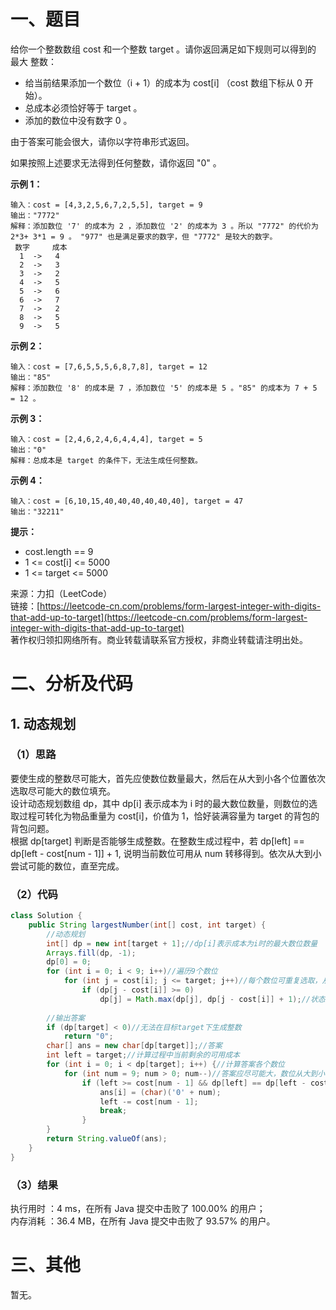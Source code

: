 # 一、题目
给你一个整数数组 cost 和一个整数 target 。请你返回满足如下规则可以得到的 最大 整数：          
- 给当前结果添加一个数位（i + 1）的成本为 cost[i] （cost 数组下标从 0 开始）。
- 总成本必须恰好等于 target 。
- 添加的数位中没有数字 0 。
         
         
由于答案可能会很大，请你以字符串形式返回。        
      
如果按照上述要求无法得到任何整数，请你返回 "0" 。          
        
**示例 1：**      
```
输入：cost = [4,3,2,5,6,7,2,5,5], target = 9
输出："7772"
解释：添加数位 '7' 的成本为 2 ，添加数位 '2' 的成本为 3 。所以 "7772" 的代价为 2*3+ 3*1 = 9 。 "977" 也是满足要求的数字，但 "7772" 是较大的数字。
 数字     成本
  1  ->   4
  2  ->   3
  3  ->   2
  4  ->   5
  5  ->   6
  6  ->   7
  7  ->   2
  8  ->   5
  9  ->   5
```
**示例 2：**      
```
输入：cost = [7,6,5,5,5,6,8,7,8], target = 12
输出："85"
解释：添加数位 '8' 的成本是 7 ，添加数位 '5' 的成本是 5 。"85" 的成本为 7 + 5 = 12 。
```
**示例 3：**     
```
输入：cost = [2,4,6,2,4,6,4,4,4], target = 5
输出："0"
解释：总成本是 target 的条件下，无法生成任何整数。
```
**示例 4：**    
```
输入：cost = [6,10,15,40,40,40,40,40,40], target = 47
输出："32211"
```
**提示：**     
- cost.length == 9
- 1 <= cost[i] <= 5000
- 1 <= target <= 5000
         
         
来源：力扣（LeetCode）      
链接：[https://leetcode-cn.com/problems/form-largest-integer-with-digits-that-add-up-to-target](https://leetcode-cn.com/problems/form-largest-integer-with-digits-that-add-up-to-target)       
著作权归领扣网络所有。商业转载请联系官方授权，非商业转载请注明出处。    
# 二、分析及代码    
## 1. 动态规划
### （1）思路
要使生成的整数尽可能大，首先应使数位数量最大，然后在从大到小各个位置依次选取尽可能大的数位填充。      
设计动态规划数组 dp，其中 dp[i] 表示成本为 i 时的最大数位数量，则数位的选取过程可转化为物品重量为 cost[i]，价值为 1，恰好装满容量为 target 的背包的背包问题。      
根据 dp[target] 判断是否能够生成整数。在整数生成过程中，若 dp[left] == dp[left - cost[num - 1]] + 1, 说明当前数位可用从 num 转移得到。依次从大到小尝试可能的数位，直至完成。      
### （2）代码
```java
class Solution {
    public String largestNumber(int[] cost, int target) {
        //动态规划
        int[] dp = new int[target + 1];//dp[i]表示成本为i时的最大数位数量
        Arrays.fill(dp, -1);
        dp[0] = 0;
        for (int i = 0; i < 9; i++)//遍历9个数位
            for (int j = cost[i]; j <= target; j++)//每个数位可重复选取，从前向后遍历
                if (dp[j - cost[i]] >= 0)
                    dp[j] = Math.max(dp[j], dp[j - cost[i]] + 1);//状态转移
        
        //输出答案
        if (dp[target] < 0)//无法在目标target下生成整数
            return "0";  
        char[] ans = new char[dp[target]];//答案
        int left = target;//计算过程中当前剩余的可用成本
        for (int i = 0; i < dp[target]; i++) {//计算答案各个数位
            for (int num = 9; num > 0; num--)//答案应尽可能大，数位从大到小尝试
                if (left >= cost[num - 1] && dp[left] == dp[left - cost[num - 1]] + 1) {//dp[left] == dp[left - cost[num - 1]] + 1, 说明当前数位可用从num转移得到
                    ans[i] = (char)('0' + num);
                    left -= cost[num - 1];
                    break;
                }
        }
        return String.valueOf(ans);
    }
}
```
### （3）结果
执行用时 ：4 ms，在所有 Java 提交中击败了 100.00% 的用户；    
内存消耗 ：36.4 MB，在所有 Java 提交中击败了 93.57% 的用户。      
# 三、其他
暂无。  
